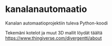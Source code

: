 # kanalanautomaatio
Kanalan automaatioprojektiin tuleva Python-koodi

Tekemäni kotelot ja muut 3D mallit löydät täältä https://www.thingiverse.com/divergentti/about
